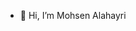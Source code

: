 - 👋 Hi, I’m Mohsen Alahayri


<!---
mohsenalahayri/mohsenalahayri is a ✨ special ✨ repository because its `README.md` (this file) appears on your GitHub profile.
You can click the Preview link to take a look at your changes.
--->
